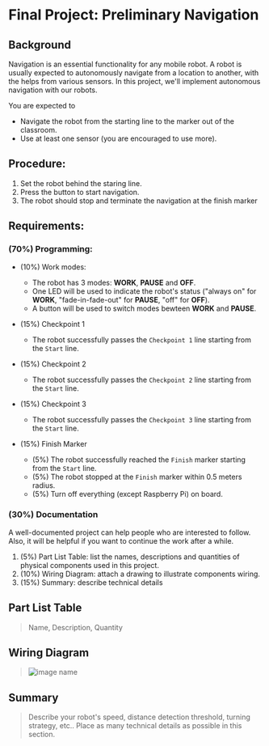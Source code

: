 # Final Project: Preliminary Navigation

## Background
Navigation is an essential functionality for any mobile robot. A robot is usually expected to autonomously navigate from a location to another, with the helps from various sensors. In this project, we'll implement autonomous navigation with our robots.

You are expected to
- Navigate the robot from the starting line to the marker out of the classroom. 
- Use at least one sensor (you are encouraged to use more).

## Procedure:
1. Set the robot behind the staring line.
2. Press the button to start navigation.
3. The robot should stop and terminate the navigation at the finish marker

## Requirements:

### (70%) Programming:
- (10%) Work modes:
    - The robot has 3 modes: **WORK**, **PAUSE** and **OFF**. 
    - One LED will be used to indicate the robot's status ("always on" for **WORK**, "fade-in-fade-out" for **PAUSE**, "off" for **OFF**).
    - A button will be used to switch modes bewteen **WORK** and **PAUSE**.

- (15%) Checkpoint 1
    - The robot successfully passes the `Checkpoint 1` line starting from the `Start` line.
- (15%) Checkpoint 2
    - The robot successfully passes the `Checkpoint 2` line starting from the `Start` line.
- (15%) Checkpoint 3
    - The robot successfully passes the `Checkpoint 3` line starting from the `Start` line.
- (15%) Finish Marker
    - (5%) The robot successfully reached the `Finish` marker starting from the `Start` line.
    - (5%) The robot stopped at the `Finish` marker within 0.5 meters radius.
    - (5%) Turn off everything (except Raspberry Pi) on board.
    

### (30%) Documentation
A well-documented project can help people who are interested to follow. Also, it will be helpful if you want to continue the work after a while.  
1. (5%) Part List Table: list the names, descriptions and quantities of physical components used in this project.
2. (10%) Wiring Diagram: attach a drawing to illustrate components wiring.
3. (15%) Summary: describe technical details

## Part List Table
> Name, Description, Quantity

## Wiring Diagram
> ![image name](link)

## Summary
> Describe your robot's speed, distance detection threshold, turning strategy, etc.. Place as many technical details as possible in this section.
